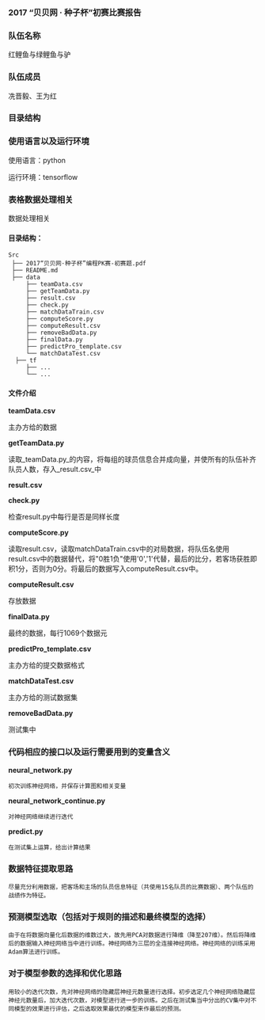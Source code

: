 ### 2017 “贝贝网 · 种子杯”初赛比赛报告

### 队伍名称

红鲤鱼与绿鲤鱼与驴

### 队伍成员

冼晋毅、王为红

### 目录结构

### 使用语言以及运行环境
使用语言：python

运行环境：tensorflow


### 表格数据处理相关
数据处理相关

#### 目录结构：

    Src
     ├── 2017“贝贝网·种子杯”编程PK赛-初赛题.pdf
     ├── README.md
     ├── data
         ├── teamData.csv
         ├── getTeamData.py
         ├── result.csv
         ├── check.py
         ├── matchDataTrain.csv
         ├── computeScore.py
         ├── computeResult.csv
         ├── removeBadData.py
         ├── finalData.py
         ├── predictPro_template.csv
         └── matchDataTest.csv
      ├── tf
         ├── ...
         └── ...

#### 文件介绍

__teamData.csv__

主办方给的数据

__getTeamData.py__

读取_teamData.py_的内容，将每组的球员信息合并成向量，并使所有的队伍补齐队员人数，存入_result.csv_中

__result.csv__


__check.py__

检查result.py中每行是否是同样长度

__computeScore.py__

读取result.csv，读取matchDataTrain.csv中的对局数据，将队伍名使用result.csv中的数据替代，将"0胜1负"使用'0','1'代替，最后的比分，若客场获胜即积1分，否则为0分。将最后的数据写入computeResult.csv中。

__computeResult.csv__

存放数据

__finalData.py__

最终的数据，每行1069个数据元

__predictPro_template.csv__

主办方给的提交数据格式

__matchDataTest.csv__

主办方给的测试数据集

__removeBadData.py__

测试集中
### 代码相应的接口以及运行需要用到的变量含义

__neural_network.py__

    初次训练神经网络，并保存计算图和相关变量

__neural_network_continue.py__

    对神经网络继续进行迭代

__predict.py__

    在测试集上运算，给出计算结果

### 数据特征提取思路

    尽量充分利用数据，把客场和主场的队员信息特征（共使用15名队员的比赛数据）、两个队伍的战绩作为特征。

### 预测模型选取（包括对于规则的描述和最终模型的选择）

    由于在将数据向量化后数据的维数过大，故先用PCA对数据进行降维（降至207维）。然后将降维后的数据输入神经网络当中进行训练。神经网络为三层的全连接神经网络。神经网络的训练采用Adam算法进行训练。

### 对于模型参数的选择和优化思路

    用较小的迭代次数，先对神经网络的隐藏层神经元数量进行选择。初步选定几个神经网络隐藏层神经元数量后，加大迭代次数，对模型进行进一步的训练。之后在测试集当中分出的CV集中对不同模型的效果进行评估，之后选取效果最优的模型来作最后的预测。
